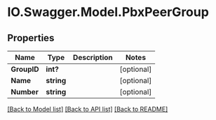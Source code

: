 # IO.Swagger.Model.PbxPeerGroup
## Properties

Name | Type | Description | Notes
------------ | ------------- | ------------- | -------------
**GroupID** | **int?** |  | [optional] 
**Name** | **string** |  | [optional] 
**Number** | **string** |  | [optional] 

[[Back to Model list]](../README.md#documentation-for-models) [[Back to API list]](../README.md#documentation-for-api-endpoints) [[Back to README]](../README.md)

